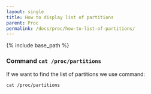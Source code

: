 ```yaml
---
layout: single
title: How to display list of partitions 
parent: Proc
permalink: /docs/proc/how-to-list-of-partitions/
---
```


{% include base_path %}

### Command ```cat /proc/partitions```

If we want to find the list of partitions we use command:

```cat /proc/partitions```
